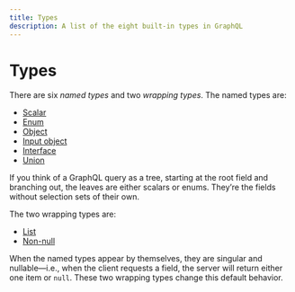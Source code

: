 ```yaml
---
title: Types
description: A list of the eight built-in types in GraphQL
---
```


# Types

There are six *named types* and two *wrapping types*. The named types are:

* [Scalar](scalars.md)
* [Enum](enums.md)
* [Object](objects.md)
* [Input object](field-arguments.md#input-objects)
* [Interface](interfaces.md)
* [Union](unions.md)

If you think of a GraphQL query as a tree, starting at the root field and branching out, the leaves are either scalars or enums. They’re the fields without selection sets of their own.

The two wrapping types are:

- [List](lists.md)
- [Non-null](non-null.md)

When the named types appear by themselves, they are singular and nullable—i.e., when the client requests a field, the server will return either one item or `null`. These two wrapping types change this default behavior.

